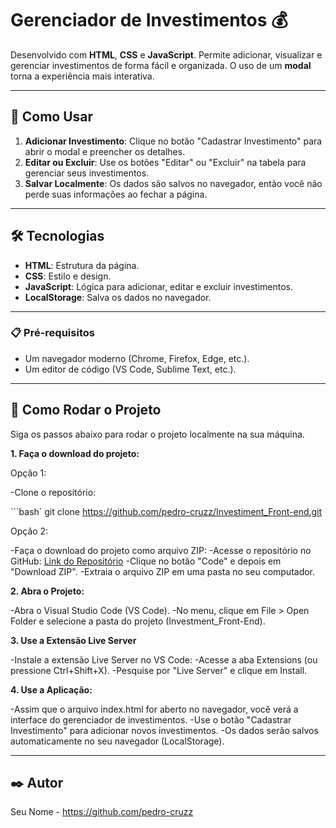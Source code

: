 # Gerenciador de Investimentos 💰

Desenvolvido com **HTML**, **CSS** e **JavaScript**. Permite adicionar, visualizar e gerenciar investimentos de forma fácil e organizada. O uso de um **modal** torna a experiência mais interativa.

---

## 🚀 Como Usar

1. **Adicionar Investimento**: Clique no botão "Cadastrar Investimento" para abrir o modal e preencher os detalhes.
2. **Editar ou Excluir**: Use os botões "Editar" ou "Excluir" na tabela para gerenciar seus investimentos.
3. **Salvar Localmente**: Os dados são salvos no navegador, então você não perde suas informações ao fechar a página.

---

## 🛠️ Tecnologias

- **HTML**: Estrutura da página.
- **CSS**: Estilo e design.
- **JavaScript**: Lógica para adicionar, editar e excluir investimentos.
- **LocalStorage**: Salva os dados no navegador.

---

### 📋 Pré-requisitos

- Um navegador moderno (Chrome, Firefox, Edge, etc.).
- Um editor de código (VS Code, Sublime Text, etc.).

---

## 🚀 Como Rodar o Projeto

Siga os passos abaixo para rodar o projeto localmente na sua máquina.

**1. Faça o download do projeto:**

Opção 1:

-Clone o repositório:

```bash`
   git clone https://github.com/pedro-cruzz/Investiment_Front-end.git

Opção 2:

-Faça o download do projeto como arquivo ZIP:
-Acesse o repositório no GitHub: [Link do Repositório](https://github.com/pedro-cruzz/Investiment_Front-end.git)
-Clique no botão "Code" e depois em "Download ZIP".
-Extraia o arquivo ZIP em uma pasta no seu computador.

**2. Abra o Projeto:**

-Abra o Visual Studio Code (VS Code).
-No menu, clique em File > Open Folder e selecione a pasta do projeto (Investment_Front-End).

**3. Use a Extensão Live Server**

-Instale a extensão Live Server no VS Code:
-Acesse a aba Extensions (ou pressione Ctrl+Shift+X).
-Pesquise por "Live Server" e clique em Install.

**4. Use a Aplicação:**

-Assim que o arquivo index.html for aberto no navegador, você verá a interface do gerenciador de investimentos.
-Use o botão "Cadastrar Investimento" para adicionar novos investimentos.
-Os dados serão salvos automaticamente no seu navegador (LocalStorage).

---

## ✒️ Autor
Seu Nome - https://github.com/pedro-cruzz



